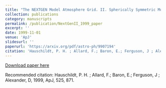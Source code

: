 ```yaml
---
title: "The NEXTGEN Model Atmosphere Grid. II. Spherically Symmetric Model Atmospheres for Giant Stars with Effective Temperatures between 3000 and 6800 K"
collection: publications
category: manuscripts
permalink: /publication/NextGenII_1999_paper
excerpt: ''
date: 1999-11-01
venue: 'ApJ'
slidesurl: ''
paperurl: 'https://arxiv.org/pdf/astro-ph/9907194'
citation: 'Hauschildt, P. H. ; Allard, F.; Baron, E.; Ferguson, J ; Alexander, D,   1999, ApJ, 525, 871.' 
---
```

[Download paper here](https://arxiv.org/pdf/astro-ph/9907194.pdf)

Recommended citation: Hauschildt, P. H. ; Allard, F.; Baron, E.; Ferguson, J ; Alexander, D,   1999, ApJ, 525, 871.

